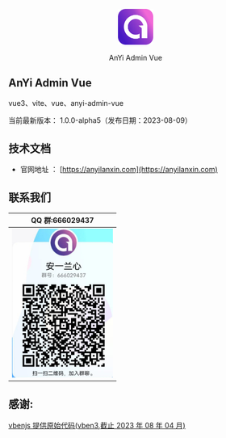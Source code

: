 <p align="center">
	<a href="https://anyilanxin.com"><img src="./docs/images/logo.png" width="14%"></a>
</p>
<p align="center">
AnYi Admin Vue
</p>

## AnYi Admin Vue

vue3、vite、vue、anyi-admin-vue

当前最新版本： 1.0.0-alpha5（发布日期：2023-08-09）

## 技术文档

- 官网地址 ： [https://anyilanxin.com](https://anyilanxin.com)

## 联系我们

| QQ 群:666029437                                    |
| -------------------------------------------------- |
| <img src="./docs/images/qq_group.jpg" width="200"> |

## 感谢:

[vbenjs 提供原始代码(vben3,截止 2023 年 08 年 04 月)](https://github.com/vbenjs/vben3)
